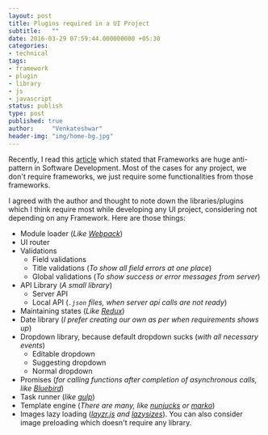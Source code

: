 ```yaml
---
layout: post
title: Plugins required in a UI Project
subtitle:   ""
date: 2016-03-29 07:59:44.000000000 +05:30
categories:
- technical
tags:
- framework
- plugin
- library
- js
- javascript
status: publish
type: post
published: true
author:     "Venkateshwar"
header-img: "img/home-bg.jpg"
---
```


Recently, I read this [article](http://www.catonmat.net/blog/frameworks-dont-make-sense/) which stated that Frameworks are huge anti-pattern in Software Development. Most of the cases for any project, we don't require frameworks, we just require some functionalities from those frameworks. 

I agreed with the author and thought to note down the libraries/plugins which I think require most while developing any UI project, considering not depending on any Framework. Here are those things:

- Module loader (_Like [Webpack](https://webpack.github.io/)_)
- UI router
- Validations
	- Field validations
	- Title validations (_To show all field errors at one place_)
	- Global validations (_To show success or error messages from server_)
- API Library (_A small library_)
	- Server API
	- Local API (_`.json` files, when server api calls are not ready_)
- Maintaining states (_Like [Redux](https://github.com/reactjs/redux)_)
- Date library (_I prefer creating our own as per when requirements shows up_)
- Dropdown library, because default dropdown sucks (_with all necessary events_)
	- Editable dropdown
	- Suggesting dropdown
	- Normal dropdown
- Promises (_for calling functions after completion of asynchronous calls, like [Bluebird](https://github.com/petkaantonov/bluebird)_)
- Task runner (_like [gulp](http://gulpjs.com/)_)
- Template engine (_There are many, like [nunjucks](https://mozilla.github.io/nunjucks/) or [marko](https://github.com/marko-js/marko)_)
- Images lazy loading (_[layzr.js](http://callmecavs.com/layzr.js/) and [lazysizes](https://github.com/aFarkas/lazysizes)_). You can also consider image preloading which doesn't require any library.
